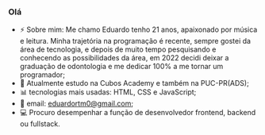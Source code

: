 ### Olá


- ⚡ Sobre mim: Me chamo Eduardo tenho 21 anos, apaixonado por música e leitura. Minha trajetória na programação é recente, sempre gostei da área de tecnologia, e depois de muito tempo pesquisando e conhecendo as possibilidades da área, em 2022 decidi deixar a graduação de odontologia e me dedicar 100% a me tornar um programador;
- 🌱 Atualmente estudo na Cubos Academy e também na PUC-PR(ADS);
- 📊 tecnologias mais usadas: HTML, CSS e JavaScript;
- 📩 email: eduardortm0@gmail.com;
- 💻 Procuro desempenhar a função de desenvolvedor frontend, backend ou fullstack.

